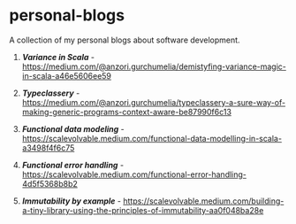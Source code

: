 # personal-blogs
A collection of my personal blogs about software development.

1) ***Variance in Scala*** - https://medium.com/@anzori.gurchumelia/demistyfing-variance-magic-in-scala-a46e5606ee59 

2) ***Typeclassery*** - https://medium.com/@anzori.gurchumelia/typeclassery-a-sure-way-of-making-generic-programs-context-aware-be87990f6c13

3) ***Functional data modeling*** - https://scalevolvable.medium.com/functional-data-modelling-in-scala-a3498f4f6c75

4) ***Functional error handling*** - https://scalevolvable.medium.com/functional-error-handling-4d5f5368b8b2

5) ***Immutability by example*** - https://scalevolvable.medium.com/building-a-tiny-library-using-the-principles-of-immutability-aa0f048ba28e
